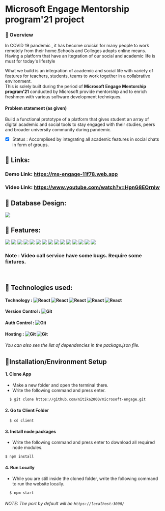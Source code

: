 # Microsoft Engage Mentorship program'21 project   

### 🚩 Overview 
In COVID 19 pandemic , it has become cruicial for many people to work remotely from their home.Schools and Colleges adopts online means. Having a platform that have an itegration of our social and academic life is must for today's lifestyle

What we build is an integration of academic and social life with variety of features for teachers, students, teams to work together in a collabrative environment.  
This is solely built during the period of **Microsoft Engage Mentorship program'21** conducted by Microsoft provide mentorship and to enrich freshmen with various software development techniques. 

#### Problem statement (as given)
Build a functional prototype of a platform that gives student an array of digital academic and social tools to stay engaged with their studies, peers and broader university community during pandemic.
- [x] Status : Accomplised by integrating all academic features in social chats in form of groups.

## 🚩 Links:
### Demo Link: https://ms-engage-11f78.web.app
### Video Link: https://www.youtube.com/watch?v=HpnG8EOrnIw

## 🚩 Database Design:
<kbd><img src="/readme_assets/Engage_final_page-0001.jpg"></kbd>
</br>

## 🚩 Features:
<kbd><img src="/readme_assets/Engage_final_page-0002.jpg" ></kbd>
<kbd><img src="/readme_assets/Engage_final_page-0003.jpg" ></kbd>
<kbd><img src="/readme_assets/Engage_final_page-0004.jpg"></kbd>
<kbd><img src="/readme_assets/Engage_final_page-0005.jpg"></kbd>
<kbd><img src="/readme_assets/Engage_final_page-0006.jpg"></kbd>
<kbd><img src="/readme_assets/Engage_final_page-0007.jpg"></kbd>
<kbd><img src="/readme_assets/Engage_final_page-0008.jpg"></kbd>
<kbd><img src="/readme_assets/Engage_final_page-0009.jpg"></kbd>
<kbd><img src="/readme_assets/Engage_final_page-0010.jpg"></kbd>
<kbd><img src="/readme_assets/Engage_final_page-0011.jpg"></kbd>
<kbd><img src="/readme_assets/Engage_final_page-0012.jpg"></kbd>
<kbd><img src="/readme_assets/Engage_final_page-0013.jpg"></kbd>
<kbd><img src="/readme_assets/Engage_final_page-0014.jpg"></kbd>
<kbd><img src="/readme_assets/Engage_final_page-0015.jpg"></kbd>
<kbd><img src="/readme_assets/Engage_final_page-0016.jpg"></kbd>
### Note : Video call service have some bugs. Require some fixtures.
</br>

##  🚩 Technologies used:
#### Technology : <img alt="React" src="https://img.shields.io/badge/-React-blue" /> <img alt="React" src="https://img.shields.io/badge/-NodeJs-green" /> <img alt="React" src="https://img.shields.io/badge/-Tailwind-orange" /> <img alt="React" src="https://img.shields.io/badge/-SocketIO-red" /> <img alt="React" src="https://img.shields.io/badge/-PeerJS-yellow" />
#### Version Control : <img alt="Git" src="https://img.shields.io/badge/-Git-orange"/>  
#### Auth Control : <img alt="Git" src="https://img.shields.io/badge/-Firebase-yellow"/>  
#### Hosting : <img alt="Git" src="https://img.shields.io/badge/-Firebase-yellow"/> <img alt="Git" src="https://img.shields.io/badge/-Heroku-orange"/>  
###### You can also see the list of dependencies in the package.json file.

## 🚩Installation/Environment Setup 

  #### 1. Clone App
  
  * Make a new folder and open the terminal there.
  * Write the following command and press enter.
  
  ```
    $ git clone https://github.com/nitika2000/microsoft-engage.git
  ```
  #### 2. Go to Client Folder
  
  ```
    $ cd client
  ```
    
 #### 3. Install node packages
  * Write the following command and press enter to download all required node modules.
 
   ```
   $ npm install 
  ```
  
#### 4. Run Locally

 * While you are still inside the cloned folder, write the following command to run the website locally. 
 
 ```
   $ npm start
 ```
  
 ###### NOTE: The port by default will be ```https://localhost:3000/```
